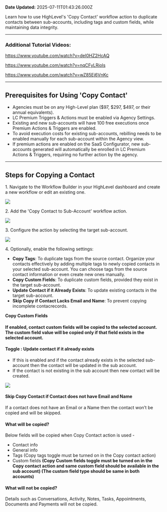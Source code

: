 **Date Updated:** 2025-07-11T01:43:26.000Z

Learn how to use HighLevel's 'Copy Contact' workflow action to duplicate contacts between sub-accounts, including tags and custom fields, while maintaining data integrity.

---

### Additional Tutorial Videos:

<https://www.youtube.com/watch?v=deI0HZ2HcAQ>

<https://www.youtube.com/watch?v=nqCFyLRiols>

<https://www.youtube.com/watch?v=wZ85Ej6VnKc>

---

## **Prerequisites for Using 'Copy Contact'**

  
* Agencies must be on any High-Level plan ($97, $297, $497, or their annual equivalents).
* LC Premium Triggers & Actions must be enabled via Agency Settings.
* Existing and new sub-accounts will have 100 free executions once Premium Actions & Triggers are enabled.
* To avoid execution costs for existing sub-accounts, rebilling needs to be enabled manually for each sub-account within the Agency view.
* If premium actions are enabled on the SaaS Configurator, new sub-accounts generated will automatically be enrolled in LC Premium Actions & Triggers, requiring no further action by the agency.

---

## **Steps for Copying a Contact**

  
1\. Navigate to the Workflow Builder in your HighLevel dashboard and create a new workflow or edit an existing one.

  
![](https://s3.amazonaws.com/cdn.freshdesk.com/data/helpdesk/attachments/production/155049683643/original/eP2hToI_4TLeO8vY2qpceI0Gn2YqPIwScw.png?1752177408)  
  
2\. Add the 'Copy Contact to Sub-Account' workflow action.

  
![](https://s3.amazonaws.com/cdn.freshdesk.com/data/helpdesk/attachments/production/155049683666/original/mqdIFP8q7BBzdMNkhD1J1-6OhAkuENLVYQ.png?1752177469)  

3\. Configure the action by selecting the target sub-account.

  
![](https://s3.amazonaws.com/cdn.freshdesk.com/data/helpdesk/attachments/production/155049683973/original/dLRWwP6Caa7r6a2N_l09_5BMsc8beEhJ1Q.png?1752178137)  

  
4\. Optionally, enable the following settings:

  
* **Copy Tags**: To duplicate tags from the source contact. Organize your contacts effectively by adding multiple tags to newly copied contacts in your selected sub-account. You can choose tags from the source contact information or even create new ones manually.
* **Copy Custom Fields**: To duplicate custom fields, provided they exist in the target sub-account.
* **Update Contact if it Already Exists**: To update existing contacts in the target sub-account.
* **Skip Copy if Contact Lacks Email and Name**: To prevent copying incomplete contacrecords.
  
  
**Copy Custom Fields**

#### If enabled, contact custom fields will be copied to the selected account. The custom field value will be copied only if that field exists in the selected account.

  
#### **Toggle : Update contact if it already exists**

* If this is enabled and if the contact already exists in the selected sub-account then the contact will be updated in the sub account.
* If the contact is not existing in the sub account then new contact will be created.
  
  
![](https://s3.amazonaws.com/cdn.freshdesk.com/data/helpdesk/attachments/production/155018335574/original/NQ-ywFOUEi4ny-4WBP0pGjrX1S84B1-fwg.png?1705925986)  
  
  
#### Skip Copy Contact if Contact does not have Email and Name

If a contact does not have an Email or a Name then the contact won’t be copied and will be skipped. 
  
  
#### **What will be copied?**

  
Below fields will be copied when Copy Contact action is used -

  
* Contact info
* General info
* Tags (Copy tags toggle must be turned on in the Copy contact action)
* Custom fields **(Copy Custom fields toggle must be turned on in the Copy contact action and same custom field should be available in the sub account) (The custom field type should be same in both accounts)**
  
  
#### **What will not be copied?**

  
Details such as Conversations, Activity, Notes, Tasks, Appointments, Documents and Payments will not be copied.  

  